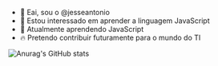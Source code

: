 - 👋 Eai, sou o @jesseantonio
- 👀 Estou interessado em aprender a linguagem JavaScript
- 💪 Atualmente aprendendo JavaScript
- 🔥 Pretendo contribuir futuramente para o mundo do TI

<!---
jesseantonio/jesseantonio is a ✨ special ✨ repository because its `README.md` (this file) appears on your GitHub profile.
You can click the Preview link to take a look at your changes.
--->
![Anurag's GitHub stats](https://github-readme-stats.vercel.app/api?username=jesseantonio&show_icons=true&hide=issues)


